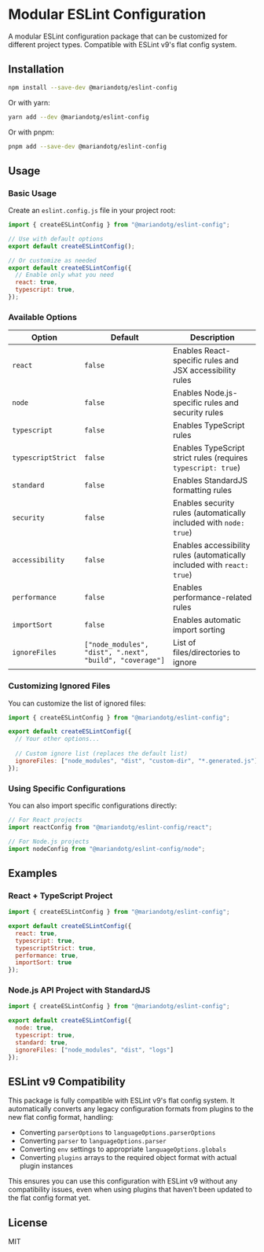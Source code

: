 # Modular ESLint Configuration

A modular ESLint configuration package that can be customized for different project types. Compatible with ESLint v9's flat config system.

## Installation

```bash
npm install --save-dev @mariandotg/eslint-config
```

Or with yarn:

```bash
yarn add --dev @mariandotg/eslint-config
```

Or with pnpm:

```bash
pnpm add --save-dev @mariandotg/eslint-config
```

## Usage

### Basic Usage

Create an `eslint.config.js` file in your project root:

```javascript
import { createESLintConfig } from "@mariandotg/eslint-config";

// Use with default options
export default createESLintConfig();

// Or customize as needed
export default createESLintConfig({
  // Enable only what you need
  react: true,
  typescript: true,
});
```

### Available Options

| Option | Default | Description |
|--------|---------|-------------|
| `react` | `false` | Enables React-specific rules and JSX accessibility rules |
| `node` | `false` | Enables Node.js-specific rules and security rules |
| `typescript` | `false` | Enables TypeScript rules |
| `typescriptStrict` | `false` | Enables TypeScript strict rules (requires `typescript: true`) |
| `standard` | `false` | Enables StandardJS formatting rules |
| `security` | `false` | Enables security rules (automatically included with `node: true`) |
| `accessibility` | `false` | Enables accessibility rules (automatically included with `react: true`) |
| `performance` | `false` | Enables performance-related rules |
| `importSort` | `false` | Enables automatic import sorting |
| `ignoreFiles` | `["node_modules", "dist", ".next", "build", "coverage"]` | List of files/directories to ignore |

### Customizing Ignored Files

You can customize the list of ignored files:

```javascript
import { createESLintConfig } from "@mariandotg/eslint-config";

export default createESLintConfig({
  // Your other options...
  
  // Custom ignore list (replaces the default list)
  ignoreFiles: ["node_modules", "dist", "custom-dir", "*.generated.js"]
});
```

### Using Specific Configurations

You can also import specific configurations directly:

```javascript
// For React projects
import reactConfig from "@mariandotg/eslint-config/react";

// For Node.js projects
import nodeConfig from "@mariandotg/eslint-config/node";
```

## Examples

### React + TypeScript Project

```javascript
import { createESLintConfig } from "@mariandotg/eslint-config";

export default createESLintConfig({
  react: true,
  typescript: true,
  typescriptStrict: true,
  performance: true,
  importSort: true
});
```

### Node.js API Project with StandardJS

```javascript
import { createESLintConfig } from "@mariandotg/eslint-config";

export default createESLintConfig({
  node: true,
  typescript: true,
  standard: true,
  ignoreFiles: ["node_modules", "dist", "logs"]
});
```

## ESLint v9 Compatibility

This package is fully compatible with ESLint v9's flat config system. It automatically converts any legacy configuration formats from plugins to the new flat config format, handling:

- Converting `parserOptions` to `languageOptions.parserOptions`
- Converting `parser` to `languageOptions.parser`
- Converting `env` settings to appropriate `languageOptions.globals`
- Converting `plugins` arrays to the required object format with actual plugin instances

This ensures you can use this configuration with ESLint v9 without any compatibility issues, even when using plugins that haven't been updated to the flat config format yet.

## License

MIT 